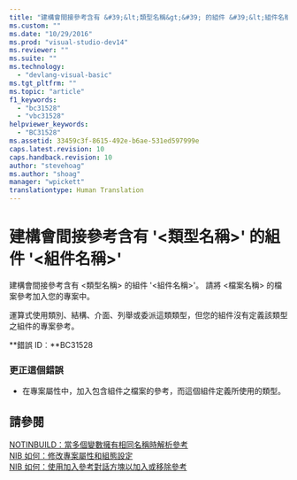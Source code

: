 ```yaml
---
title: "建構會間接參考含有 &#39;&lt;類型名稱&gt;&#39; 的組件 &#39;&lt;組件名稱&gt;&#39; | Microsoft Docs"
ms.custom: ""
ms.date: "10/29/2016"
ms.prod: "visual-studio-dev14"
ms.reviewer: ""
ms.suite: ""
ms.technology: 
  - "devlang-visual-basic"
ms.tgt_pltfrm: ""
ms.topic: "article"
f1_keywords: 
  - "bc31528"
  - "vbc31528"
helpviewer_keywords: 
  - "BC31528"
ms.assetid: 33459c3f-8615-492e-b6ae-531ed597999e
caps.latest.revision: 10
caps.handback.revision: 10
author: "stevehoag"
ms.author: "shoag"
manager: "wpickett"
translationtype: Human Translation
---
```

# 建構會間接參考含有 &#39;&lt;類型名稱&gt;&#39; 的組件 &#39;&lt;組件名稱&gt;&#39;
建構會間接參考含有 \<類型名稱\> 的組件 '\<組件名稱\>'。 請將 \<檔案名稱\> 的檔案參考加入您的專案中。  
  
 運算式使用類別、結構、介面、列舉或委派這類類型，但您的組件沒有定義該類型之組件的專案參考。  
  
 **錯誤 ID︰**BC31528  
  
### 更正這個錯誤  
  
-   在專案屬性中，加入包含組件之檔案的參考，而這個組件定義所使用的類型。  
  
## 請參閱  
 [NOTINBUILD：當多個變數擁有相同名稱時解析參考](http://msdn.microsoft.com/zh-tw/9601e39f-1911-44e1-ace5-3f6e090408b9)   
 [NIB 如何：修改專案屬性和組態設定](http://msdn.microsoft.com/zh-tw/e7184bc5-2f2b-4b4f-aa9a-3ecfcbc48b67)   
 [NIB 如何：使用加入參考對話方塊以加入或移除參考](http://msdn.microsoft.com/zh-tw/3bd75d61-f00c-47c0-86a2-dd1f20e231c9)